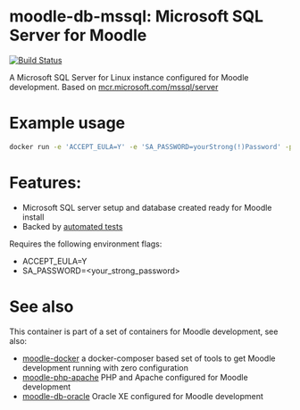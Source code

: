 # moodle-db-mssql: Microsoft SQL Server for Moodle
[![Build Status](https://travis-ci.com/moodlehq/moodle-db-mssql.svg?branch=master)](https://travis-ci.com/moodlehq/moodle-db-mssql)

A Microsoft SQL Server for Linux instance configured for Moodle development. Based on [mcr.microsoft.com/mssql/server](https://hub.docker.com/_/microsoft-mssql-server)

# Example usage

```bash
docker run -e 'ACCEPT_EULA=Y' -e 'SA_PASSWORD=yourStrong(!)Password' -p 1433:1433 -d moodlehq/moodle-db-mssql
```

# Features:
* Microsoft SQL server setup and database created ready for Moodle install
* Backed by [automated tests](https://travis-ci.com/moodlehq/moodle-db-mssql)



Requires the following environment flags:
* ACCEPT_EULA=Y
* SA_PASSWORD=<your_strong_password>

# See also
This container is part of a set of containers for Moodle development, see also:
* [moodle-docker](https://github.com/moodlehq/moodle-docker) a docker-composer based set of tools to get Moodle development running with zero configuration
* [moodle-php-apache](https://github.com/moodlehq/moodle-php-apache) PHP and Apache configured for Moodle development
* [moodle-db-oracle](https://github.com/moodlehq/moodle-db-oracle) Oracle XE configured for Moodle development
